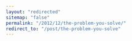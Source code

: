 ```yaml
---
layout: "redirected"
sitemap: "false"
permalink: "/2012/12/the-problem-you-solve/"
redirect_to: "/post/the-problem-you-solve"
---
```




